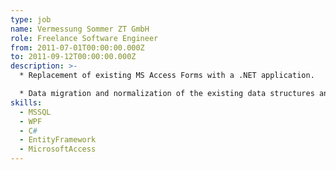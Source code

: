 ```yaml
---
type: job
name: Vermessung Sommer ZT GmbH
role: Freelance Software Engineer
from: 2011-07-01T00:00:00.000Z
to: 2011-09-12T00:00:00.000Z
description: >-
  * Replacement of existing MS Access Forms with a .NET application.

  * Data migration and normalization of the existing data structures and development of a WPF client.
skills:
  - MSSQL
  - WPF
  - C#
  - EntityFramework
  - MicrosoftAccess
---
```

